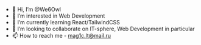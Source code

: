 - 👋 Hi, I’m @We6Owl
- 👀 I’m interested in Web Development
- 🌱 I’m currently learning React/TailwindCSS
- 💞️ I’m looking to collaborate on IT-sphere, Web Development in particular
- 📫 How to reach me - mag1c.lt@mail.ru

<!---
We6Owl/We6Owl is a ✨ special ✨ repository because its `README.md` (this file) appears on your GitHub profile.
You can click the Preview link to take a look at your changes.
--->
